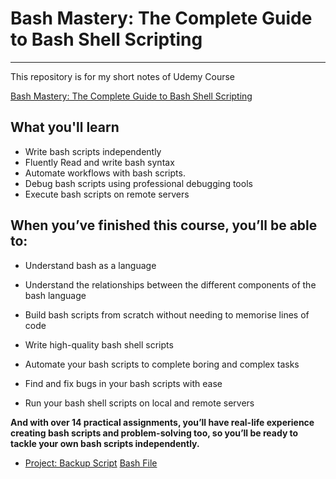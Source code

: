 # Bash Mastery: The Complete Guide to Bash Shell Scripting
-----

This repository is for my short notes of Udemy Course 

[Bash Mastery: The Complete Guide to Bash Shell Scripting](https://www.udemy.com/course/bash-mastery/)

## What you'll learn

- Write bash scripts independently
- Fluently Read and write bash syntax
- Automate workflows with bash scripts.
- Debug bash scripts using professional debugging tools
- Execute bash scripts on remote servers

## When you’ve finished this course, you’ll be able to:

- Understand bash as a language

- Understand the relationships between the different components of the bash language

- Build bash scripts from scratch without needing to memorise lines of code

- Write high-quality bash shell scripts

- Automate your bash scripts to complete boring and complex tasks

- Find and fix bugs in your bash scripts with ease

- Run your bash shell scripts on local and remote servers


**And with over 14 practical assignments, you’ll have real-life experience creating bash scripts and problem-solving too, so you’ll be ready to tackle your own bash scripts independently.**

- [Project: Backup Script](./section-01-How-To-Build-a-Bash-Script/Project.md)
  [Bash File](./section-01-How-To-Build-a-Bash-Script/scripts/backup_script-Project)